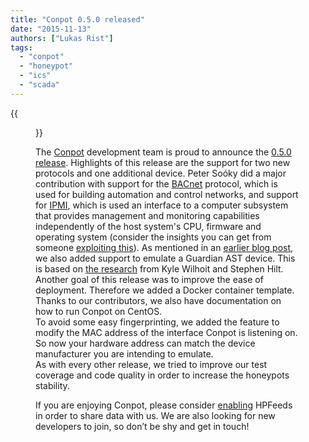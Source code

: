 ```yaml
---
title: "Conpot 0.5.0 released"
date: "2015-11-13"
authors: ["Lukas Rist"]
tags: 
  - "conpot"
  - "honeypot"
  - "ics"
  - "scada"
---
```

{{<figure src="images/banner.png" alt="Banner" width="50%">}}

The [Conpot](http://conpot.org) development team is proud to announce the [0.5.0 release](https://github.com/mushorg/conpot/blob/master/Changelog.txt). Highlights of this release are the support for two new protocols and one additional device. Peter Soóky did a major contribution with support for the [BACnet](https://en.wikipedia.org/wiki/BACnet) protocol, which is used for building automation and control networks, and support for [IPMI](https://en.wikipedia.org/wiki/Intelligent_Platform_Management_Interface), which is used an interface to a computer subsystem that provides management and monitoring capabilities independently of the host system's CPU, firmware and operating system (consider the insights you can get from someone [exploiting this](https://community.rapid7.com/community/metasploit/blog/2013/07/02/a-penetration-testers-guide-to-ipmi)). As mentioned in an [earlier blog post](https://honeynet.org/node/1269), we also added support to emulate a Guardian AST device. This is based on [the research](https://www.trendmicro.com/vinfo/us/security/news/cybercrime-and-digital-threats/the-gaspot-experiment) from Kyle Wilhoit and Stephen Hilt.  
Another goal of this release was to improve the ease of deployment. Therefore we added a Docker container template. Thanks to our contributors, we also have documentation on how to run Conpot on CentOS.  
To avoid some easy fingerprinting, we added the feature to modify the MAC address of the interface Conpot is listening on. So now your hardware address can match the device manufacturer you are intending to emulate.  
As with every other release, we tried to improve our test coverage and code quality in order to increase the honeypots stability.  
  
If you are enjoying Conpot, please consider [enabling](https://github.com/mushorg/conpot/blob/master/conpot/conpot.cfg#L32-L38) HPFeeds in order to share data with us. We are also looking for new developers to join, so don’t be shy and get in touch!
